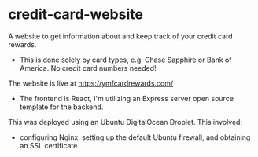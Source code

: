 # credit-card-website

A website to get information about and keep track of your credit card rewards.

- This is done solely by card types, e.g. Chase Sapphire or Bank of America. No credit card numbers needed!

The website is live at https://ymfcardrewards.com/

- The frontend is React, I'm utilizing an Express server open source template for the backend.

This was deployed using an Ubuntu DigitalOcean Droplet. This involved:

- configuring Nginx, setting up the default Ubuntu firewall, and obtaining an SSL certificate
